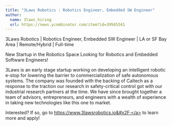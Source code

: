 ```yaml
---
title: "3Laws Robotics : Robotics Engineer, Embedded SW Engineer"
author:
  name: 3laws_hiring
  url: https://news.ycombinator.com/item?id=39565341
---
```

3Laws Robotics | Robotics Engineer, Embedded SW Engineer | LA or SF Bay Area | Remote&#x2F;Hybrid | Full-time

New Startup in the Robotics Space Looking for Robotics and Embedded Software Engineers!

3Laws is an early stage startup working on developing an intelligent robotic e-stop for lowering the barrier to commercialization of safe autonomous systems. The company was founded with the backing of Caltech as a response to the traction our research in safety-critical control got with our industrial research partners at the time. We have since brought together a team of advisors, entrepreneurs, and engineers with a wealth of experience in taking new technologies like this one to market.

Interested? If so, go to <a href="https:&#x2F;&#x2F;www.3lawsrobotics.io&#x2F;" rel="nofollow">https:&#x2F;&#x2F;www.3lawsrobotics.io&#x2F;</a> to learn more and apply!
